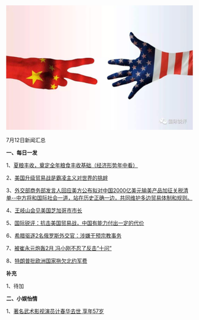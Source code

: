![07_01](.\07_12.jpg)

7月12日新闻汇总

**一、每日一发**

1、[夏粮丰收，奠定全年粮食丰收基础（经济形势年中看）](http://paper.people.com.cn/rmrb/html/2018-07/12/nw.D110000renmrb_20180712_1-01.htm)

2、[美国升级贸易战是霸凌主义对世界的挑衅](http://paper.people.com.cn/rmrb/html/2018-07/12/nw.D110000renmrb_20180712_1-02.htm)

3、[外交部商务部发言人回应美方公布拟对中国2000亿美元输美产品加征关税清单--中方将和国际社会一道，站在历史正确一边，共同维护多边贸易体制和规则。](http://paper.people.com.cn/rmrb/html/2018-07/12/nw.D110000renmrb_20180712_5-02.htm)

4、[王岐山会见美国芝加哥市市长](http://paper.people.com.cn/rmrb/html/2018-07/12/nw.D110000renmrb_20180712_8-01.htm)

5、[国际锐评：抗击美国贸易战，中国有能力付出一定的代价](http://news.163.com/18/0711/17/DMEVFN9K0001899N.html)

6、[希腊驱逐2名俄罗斯外交官：涉嫌干预宗教事务](http://news.163.com/18/0711/14/DMEJARPG0001899O.html)

7、[被崔永元炮轰2月 冯小刚不忍了反击“十问”](http://www.zaobao.com/realtime/china/story20180711-874399)

8、[特朗普批欧洲国家拖欠北约军费](http://www.zaobao.com/news/world/story20180712-874484)



**补充**

1、待加



**二、小娱怡情**

1、[著名武术影视演员计春华去世 享年57岁](http://movie.67.com/hyzx/2018/07/11/923571.html)
